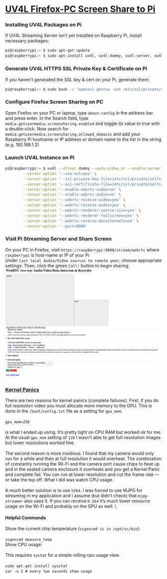 # [UV4L Firefox-PC Screen Share to Pi](https://www.linux-projects.org/uv4l/tutorials/screen-mirroring/)
### Installing UV4L Packages on Pi
If UV4L Streaming Server isn't yet installed on Raspberry Pi, install necessary packages:
 ```bash
pi@raspberrypi:~ $ sudo apt-get update
pi@raspberrypi:~ $ sudo apt-install uv4l, uv4l-dummy, uv4l-server, uv4l-webrtc
 ```

### Generate UV4L HTTPS SSL Private Key & Certificate on Pi
If you haven't generated the SSL key & cert on your Pi, generate them:

```bash
pi@raspberrypi:~ $ sudo bash -c "openssl genrsa -out /etc/ssl/private/selfsign.key 2048 && openssl req -new -x509 -key /etc/ssl/private/selfsign.key -out /etc/ssl/private/selfsign.crt -sha256"
```

### Configure Firefox Screen Sharing on PC
Open Firefox on your PC or laptop, type `about:config` in the address bar and press enter. In the Search field, type `media.getusermedia.screensharing.enabled` and toggle its value to true with a double-click. Now search for `media.getusermedia.screensharing.allowed_domains` and add your Raspberry Pi hostname or IP address or domain name to the list in the string (e.g. 192.168.1.2)

### Launch UV4L Instance on Pi
```bash
pi@raspberrypi:~ $ uv4l --driver dummy --auto-video_nr --enable-server \
		--server-option '--use-ssl=yes' \
		--server-option '--ssl-private-key-file=/etc/ssl/private/selfsign.key' \
		--server-option '--ssl-certificate-file=/etc/ssl/private/selfsign.crt' \
		--server-option '--enable-webrtc-video=no' \
		--server-option '--enable-webrtc-audio=no' \
		--server-option '--webrtc-receive-video=yes' \
		--server-option '--webrtc-receive-audio=yes' \
		--server-option '--webrtc-renderer-source-size=yes' \
		--server-option '--webrtc-renderer-fullscreen=yes' \
		--server-option '--webrtc-receive-datachannels=no' \
		--server-option '--port=9000'
```

### Visit Pi Streaming Server and Share Screen
On your PC in Firefox, visit `https://raspberrypi:9000/stream/webrtc` where `raspberrypi` is host-name or IP of your Pi \
Under `Cast local Audio/Video sources to remote peer`, choose appropriate settings. Then, click the green `Call!` button to begin sharing \
![](attachments/stream_web_interface.png)

### [Kernel Panics](https://medium.com/home-wireless/headless-streaming-video-with-the-raspberry-pi-zero-w-and-raspberry-pi-camera-38bef1968e1)
There are two reasons for kernel panics (complete failures). First, if you do full resolution video you must allocate more memory to the GPU. This is done in the `/boot/config.txt` file as a setting for `gpu_mem`. \
\
`gpu_mem=256` \
\
is what I ended up using. It’s pretty tight on CPU RAM but worked ok for me. At the usual `gpu_mem` setting of `128` I wasn’t able to get full-resolution images but lower resolutions worked fine. \
\
The second reason is more insidious. I found that my camera would only run for a while and then at full resolution it would overheat. The combination of constantly running the Wi-Fi and the camera port cause chips to heat up and in the sealed camera enclosure it overheats and you get a Kernel Panic and complete fail. You can run at lower resolution and cut the frame rate — or take the top off. What I did was watch CPU usage. \
\
A much better solution is to use `h264`. I was forced to use MJPG for streaming in my application and I assume (but didn’t check) that `mjpg-streamer` also uses it. If you can receive `H.264` it’s much lower resource usage on the Wi-Fi and probably on the GPU as well. \

#### Helpful Commands
Show the current chip temperature (`vcgencmd is in /opt/vc/bin`): \
\
`vcgencmd measure_temp`
\
Show CPU usage: \
\
This requires `systat` for a simple rolling cpu usage view. \
\
`sudo apt-get install sysstat` \
`sar -u 2 # every two seconds show usage`